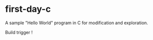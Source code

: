 first-day-c
===========

A sample "Hello World" program in C for modification and exploration.

Build trigger !
